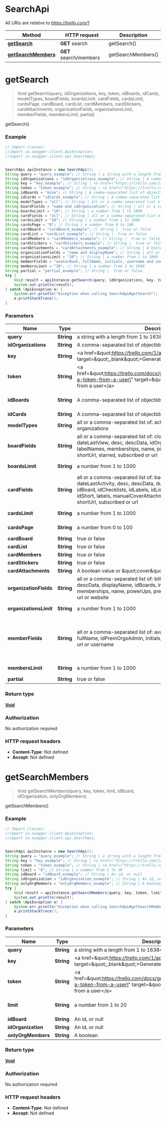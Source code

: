 # SearchApi

All URIs are relative to *https://trello.com/1*

Method | HTTP request | Description
------------- | ------------- | -------------
[**getSearch**](SearchApi.md#getSearch) | **GET** search | getSearch()
[**getSearchMembers**](SearchApi.md#getSearchMembers) | **GET** search/members | getSearchMembers()

<a name="getSearch"></a>
# **getSearch**
> Void getSearch(query, idOrganizations, key, token, idBoards, idCards, modelTypes, boardFields, boardsLimit, cardFields, cardsLimit, cardsPage, cardBoard, cardList, cardMembers, cardStickers, cardAttachments, organizationFields, organizationsLimit, memberFields, membersLimit, partial)

getSearch()

### Example
```java
// Import classes:
//import io.swagger.client.ApiException;
//import io.swagger.client.api.SearchApi;


SearchApi apiInstance = new SearchApi();
String query = "query_example"; // String | a string with a length from 1 to 16384
String idOrganizations = "idOrganizations_example"; // String | A comma-separated list of objectIds, 24-character hex strings
String key = "key_example"; // String | <a href=\"https://trello.com/1/appKey/generate\"  target=\"_blank\">Generate your application key</a>
String token = "token_example"; // String | <a href=\"https://trello.com/docs/gettingstarted/index.html#getting-a-token-from-a-user\"  target=\"_blank\">Getting a token from a user</a>
String idBoards = "mine"; // String | A comma-separated list of objectIds, 24-character hex strings
String idCards = "idCards_example"; // String | A comma-separated list of objectIds, 24-character hex strings
String modelTypes = "all"; // String | all or a comma-separated list of: actions, boards, cards, members or organizations
String boardFields = "name and idOrganization"; // String | all or a comma-separated list of: closed, dateLastActivity, dateLastView, desc, descData, idOrganization, invitations, invited, labelNames, memberships, name, pinned, powerUps, prefs, shortLink, shortUrl, starred, subscribed or url
String boardsLimit = "10"; // String | a number from 1 to 1000
String cardFields = "all"; // String | all or a comma-separated list of: badges, checkItemStates, closed, dateLastActivity, desc, descData, due, email, idAttachmentCover, idBoard, idChecklists, idLabels, idList, idMembers, idMembersVoted, idShort, labels, manualCoverAttachment, name, pos, shortLink, shortUrl, subscribed or url
String cardsLimit = "10"; // String | a number from 1 to 1000
String cardsPage = "0"; // String | a number from 0 to 100
String cardBoard = "cardBoard_example"; // String |  true or false
String cardList = "cardList_example"; // String |  true or false
String cardMembers = "cardMembers_example"; // String |  true or false
String cardStickers = "cardStickers_example"; // String |  true or false
String cardAttachments = "cardAttachments_example"; // String | A boolean value or &quot;cover&quot; for only card cover attachments
String organizationFields = "name and displayName"; // String | all or a comma-separated list of: billableMemberCount, desc, descData, displayName, idBoards, invitations, invited, logoHash, memberships, name, powerUps, prefs, premiumFeatures, products, url or website
String organizationsLimit = "10"; // String | a number from 1 to 1000
String memberFields = "avatarHash, fullName, initials, username and confirmed"; // String | all or a comma-separated list of: avatarHash, bio, bioData, confirmed, fullName, idPremOrgsAdmin, initials, memberType, products, status, url or username
String membersLimit = "10"; // String | a number from 1 to 1000
String partial = "partial_example"; // String |  true or false
try {
    Void result = apiInstance.getSearch(query, idOrganizations, key, token, idBoards, idCards, modelTypes, boardFields, boardsLimit, cardFields, cardsLimit, cardsPage, cardBoard, cardList, cardMembers, cardStickers, cardAttachments, organizationFields, organizationsLimit, memberFields, membersLimit, partial);
    System.out.println(result);
} catch (ApiException e) {
    System.err.println("Exception when calling SearchApi#getSearch");
    e.printStackTrace();
}
```

### Parameters

Name | Type | Description  | Notes
------------- | ------------- | ------------- | -------------
 **query** | **String**| a string with a length from 1 to 16384 |
 **idOrganizations** | **String**| A comma-separated list of objectIds, 24-character hex strings |
 **key** | **String**| &lt;a href&#x3D;\&quot;https://trello.com/1/appKey/generate\&quot;  target&#x3D;\&quot;_blank\&quot;&gt;Generate your application key&lt;/a&gt; |
 **token** | **String**| &lt;a href&#x3D;\&quot;https://trello.com/docs/gettingstarted/index.html#getting-a-token-from-a-user\&quot;  target&#x3D;\&quot;_blank\&quot;&gt;Getting a token from a user&lt;/a&gt; |
 **idBoards** | **String**| A comma-separated list of objectIds, 24-character hex strings | [optional] [default to mine]
 **idCards** | **String**| A comma-separated list of objectIds, 24-character hex strings | [optional]
 **modelTypes** | **String**| all or a comma-separated list of: actions, boards, cards, members or organizations | [optional] [default to all]
 **boardFields** | **String**| all or a comma-separated list of: closed, dateLastActivity, dateLastView, desc, descData, idOrganization, invitations, invited, labelNames, memberships, name, pinned, powerUps, prefs, shortLink, shortUrl, starred, subscribed or url | [optional] [default to name and idOrganization]
 **boardsLimit** | **String**| a number from 1 to 1000 | [optional] [default to 10]
 **cardFields** | **String**| all or a comma-separated list of: badges, checkItemStates, closed, dateLastActivity, desc, descData, due, email, idAttachmentCover, idBoard, idChecklists, idLabels, idList, idMembers, idMembersVoted, idShort, labels, manualCoverAttachment, name, pos, shortLink, shortUrl, subscribed or url | [optional] [default to all]
 **cardsLimit** | **String**| a number from 1 to 1000 | [optional] [default to 10]
 **cardsPage** | **String**| a number from 0 to 100 | [optional] [default to 0]
 **cardBoard** | **String**|  true or false | [optional]
 **cardList** | **String**|  true or false | [optional]
 **cardMembers** | **String**|  true or false | [optional]
 **cardStickers** | **String**|  true or false | [optional]
 **cardAttachments** | **String**| A boolean value or &amp;quot;cover&amp;quot; for only card cover attachments | [optional]
 **organizationFields** | **String**| all or a comma-separated list of: billableMemberCount, desc, descData, displayName, idBoards, invitations, invited, logoHash, memberships, name, powerUps, prefs, premiumFeatures, products, url or website | [optional] [default to name and displayName]
 **organizationsLimit** | **String**| a number from 1 to 1000 | [optional] [default to 10]
 **memberFields** | **String**| all or a comma-separated list of: avatarHash, bio, bioData, confirmed, fullName, idPremOrgsAdmin, initials, memberType, products, status, url or username | [optional] [default to avatarHash, fullName, initials, username and confirmed]
 **membersLimit** | **String**| a number from 1 to 1000 | [optional] [default to 10]
 **partial** | **String**|  true or false | [optional]

### Return type

[**Void**](.md)

### Authorization

No authorization required

### HTTP request headers

 - **Content-Type**: Not defined
 - **Accept**: Not defined

<a name="getSearchMembers"></a>
# **getSearchMembers**
> Void getSearchMembers(query, key, token, limit, idBoard, idOrganization, onlyOrgMembers)

getSearchMembers()

### Example
```java
// Import classes:
//import io.swagger.client.ApiException;
//import io.swagger.client.api.SearchApi;


SearchApi apiInstance = new SearchApi();
String query = "query_example"; // String | a string with a length from 1 to 16384
String key = "key_example"; // String | <a href=\"https://trello.com/1/appKey/generate\"  target=\"_blank\">Generate your application key</a>
String token = "token_example"; // String | <a href=\"https://trello.com/docs/gettingstarted/index.html#getting-a-token-from-a-user\"  target=\"_blank\">Getting a token from a user</a>
String limit = "8"; // String | a number from 1 to 20
String idBoard = "idBoard_example"; // String | An id, or null
String idOrganization = "idOrganization_example"; // String | An id, or null
String onlyOrgMembers = "onlyOrgMembers_example"; // String | A boolean
try {
    Void result = apiInstance.getSearchMembers(query, key, token, limit, idBoard, idOrganization, onlyOrgMembers);
    System.out.println(result);
} catch (ApiException e) {
    System.err.println("Exception when calling SearchApi#getSearchMembers");
    e.printStackTrace();
}
```

### Parameters

Name | Type | Description  | Notes
------------- | ------------- | ------------- | -------------
 **query** | **String**| a string with a length from 1 to 16384 |
 **key** | **String**| &lt;a href&#x3D;\&quot;https://trello.com/1/appKey/generate\&quot;  target&#x3D;\&quot;_blank\&quot;&gt;Generate your application key&lt;/a&gt; |
 **token** | **String**| &lt;a href&#x3D;\&quot;https://trello.com/docs/gettingstarted/index.html#getting-a-token-from-a-user\&quot;  target&#x3D;\&quot;_blank\&quot;&gt;Getting a token from a user&lt;/a&gt; |
 **limit** | **String**| a number from 1 to 20 | [optional] [default to 8]
 **idBoard** | **String**| An id, or null | [optional]
 **idOrganization** | **String**| An id, or null | [optional]
 **onlyOrgMembers** | **String**| A boolean | [optional]

### Return type

[**Void**](.md)

### Authorization

No authorization required

### HTTP request headers

 - **Content-Type**: Not defined
 - **Accept**: Not defined

